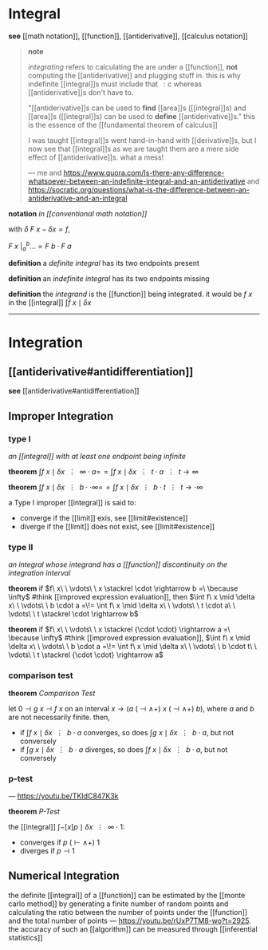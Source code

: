 # Integral

**see** [[math notation]], [[function]], [[antiderivative]], [[calculus notation]]

> **note**
>
> _integrating_ refers to calculating the are under a [[function]], **not** computing the [[antiderivative]] and plugging stuff in. this is why indefinite [[integral]]s must include that $\, : c$ whereas [[antiderivative]]s don't have to.
>
> "[[antiderivative]]s can be used to **find** [[area]]s ([[integral]]s) and [[area]]s ([[integral]]s) can be used to **define** [[antiderivative]]s." this is the essence of the [[fundamental theorem of calculus]]
>
> I was taught [[integral]]s went hand-in-hand with [[derivative]]s, but I now see that [[integral]]s as we are taught them are a mere side effect of [[antiderivative]]s. what a mess!
>
> &mdash; me and <https://www.quora.com/Is-there-any-difference-whatsoever-between-an-indefinite-integral-and-an-antiderivative> and <https://socratic.org/questions/what-is-the-difference-between-an-antiderivative-and-an-integral>

**notation** _in [[conventional math notation]]_

with $\delta\ F\ x - \delta x = f$,

$F\ x\ \bigr|_{a}^{b} \dots = F\ b \cdot F\ a$

**definition** a _definite integral_ has its two endpoints present

**definition** an _indefinite integral_ has its two endpoints missing

**definition** the _integrand_ is the [[function]] being integrated. it would be $f\ x$ in the [[integral]] $\int f\ x \mid \delta x$

---

# Integration

## [[antiderivative#antidifferentiation]]

**see** [[antiderivative#antidifferentiation]]

## Improper Integration

### type I

_an [[integral]] with at least one endpoint being infinite_

**theorem** $\int f\ x \mid \delta x\ \ \vdots\ \ \infty \cdot a =\!= \int f\ x \mid \delta x\ \ \vdots\ \ t \cdot a\ \ \vdots\ \ t \rightarrow \infty$

**theorem** $\int f\ x \mid \delta x\ \ \vdots\ \ b \cdot \cdot \infty =\!= \int f\ x \mid \delta x\ \ \vdots\ \ b \cdot t\ \ \vdots\ \ t \rightarrow \cdot \infty$

a Type I improper [[integral]] is said to:

- converge if the [[limit]] exis, see [[limit#existence]]
- diverge if the [[limit]] does not exist, see [[limit#existence]]

### type II

_an integral whose integrand has a [[function]] discontinuity on the integration interval_

**theorem** if $f\ x\ \ \vdots\ \ x \stackrel \cdot \rightarrow b =\ \because \infty$ #think [[improved expression evaluation]], then $\int f\ x \mid \delta x\ \ \vdots\ \ b \cdot a =\!= \int f\ x \mid \delta x\ \ \vdots\ \ t \cdot a\ \ \vdots\ \ t \stackrel \cdot \rightarrow b$

**theorem** if $f\ x\ \ \vdots\ \ x \stackrel {\cdot \cdot} \rightarrow a =\ \because \infty$ #think [[improved expression evaluation]], $\int f\ x \mid \delta x\ \ \vdots\ \ b \cdot a =\!= \int f\ x \mid \delta x\ \ \vdots\ \ b \cdot t\ \ \vdots\ \ t \stackrel {\cdot \cdot} \rightarrow a$

### comparison test

**theorem** _Comparison Test_

let $0 \dashv g\ x \dashv f\ x$ on an interval $x \rightarrow (a\ (\dashv \land +)\ x\ (\dashv \land +)\ b)$, where $a$ and $b$ are not necessarily finite. then,

- if $\int f\ x \mid \delta x\ \ \vdots\ \ b \cdot a$ converges, so does $\int g\ x \mid \delta x\ \ \vdots\ \ b \cdot a$, but not conversely
- if $\int g\ x \mid \delta x\ \ \vdots\ \ b \cdot a$ diverges, so does $\int f\ x \mid \delta x\ \ \vdots\ \ b \cdot a$, but not conversely

### p-test

&mdash; <https://youtu.be/TKIdC847K3k>

**theorem** _P-Test_

the [[integral]] $\int -[x]p \mid \delta x\ \ \vdots\ \ \infty \cdot 1$:

- converges if $p\ (\vdash \land +)\ 1$
- diverges if $p \dashv 1$

## Numerical Integration

the definite [[integral]] of a [[function]] can be estimated by the [[monte carlo method]] by generating a finite number of random points and calculating the ratio between the number of points under the [[function]] and the total number of points &mdash; <https://youtu.be/rUxP7TM8-wo?t=2925>. the accuracy of such an [[algorithm]] can be measured through [[inferential statistics]]
